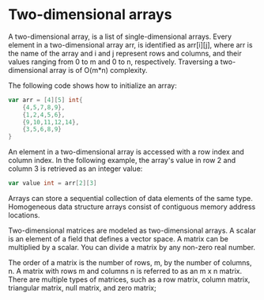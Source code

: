 # Two-dimensional arrays

A two-dimensional array, is a list of single-dimensional arrays. Every element in a two-dimensional array arr, is identified as arr[i][j], where arr is the name of the array and i and j represent rows and columns, and their values ranging from 0 to m and 0 to n, respectively. Traversing a two-dimensional array is of O(m*n) complexity.

The following code shows how to initialize an array:

```go
var arr = [4][5] int{
    {4,5,7,8,9},
    {1,2,4,5,6},
    {9,10,11,12,14},
    {3,5,6,8,9}
}
```

An element in a two-dimensional array is accessed with a row index and column index. In the following example, the array's value in row 2 and column 3 is retrieved as an integer value:

```go
var value int = arr[2][3]
```

Arrays can store a sequential collection of data elements of the same type. Homogeneous data structure arrays consist of contiguous memory address locations.

Two-dimensional matrices are modeled as two-dimensional arrays. A scalar is an element of a field that defines a vector space. A matrix can be multiplied by a scalar. You can divide a matrix by any non-zero real number.

The order of a matrix is the number of rows, m, by the number of columns, n. A matrix with rows m and columns n is referred to as an m x n matrix. There are multiple types of matrices, such as a row matrix, column matrix, triangular matrix, null matrix, and zero matrix;
